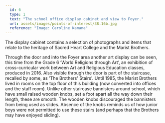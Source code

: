 ```yaml
---
  id: 6
  type: 1
  text: "The school office display cabinet and view to Foyer."
  url: assets/images/points-of-interest/38.16b.jpg
  reference: "Image: Caroline Kamana"
---
```

The display cabinet contains a selection of photographs and items that relate to the heritage of Sacred Heart College and the Marist Brothers. 

Through the door and into the Foyer area another art display can be seen, this time from the Grade 6 ‘World Religions through Art’, an exhibition of cross-curricular work between Art and Religious Education classes, produced in 2016. Also visible through the door is part of the staircase, recalled by some, as 'The Brothers' Stairs'. Until 1985, the Marist Brothers lived in rooms on the top floor of this building (now converted into offices and the staff room). Unlike other staircase bannisters around school, which have small raised wooden knobs, set a foot apart all the way down their length, these are smooth. The wooden knobs discouraged the bannisters from being used as slides. Absence of the knobs reminds us of how junior boys were not permitted to use these stairs (and perhaps that the Brothers may have enjoyed sliding). 
